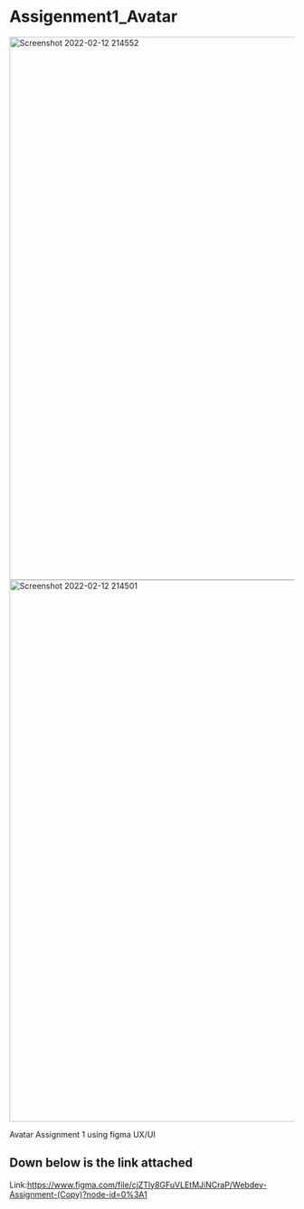 ﻿# Assigenment1_Avatar
<img width="960" alt="Screenshot 2022-02-12 214552" src="https://user-images.githubusercontent.com/56736059/153754610-3989aa78-5974-461b-bff9-aeac1c56ea7e.png">
<img width="958" alt="Screenshot 2022-02-12 214501" src="https://user-images.githubusercontent.com/56736059/153754620-b57628ed-34fa-418e-bbb6-0ccb7ab3aa8a.png">

Avatar Assignment 1 using figma UX/UI
## Down below is the link attached 

Link:https://www.figma.com/file/cjZTly8GFuVLEtMJiNCraP/Webdev-Assignment-(Copy)?node-id=0%3A1
